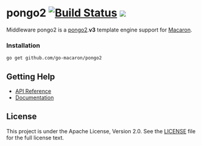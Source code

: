 # pongo2 [![Build Status](https://travis-ci.org/go-macaron/pongo2.svg?branch=master)](https://travis-ci.org/go-macaron/pongo2) [![](http://gocover.io/_badge/github.com/go-macaron/pongo2)](http://gocover.io/github.com/go-macaron/pongo2)

Middleware pongo2 is a [pongo2](https://github.com/flosch/pongo2).**v3** template engine support for [Macaron](https://github.com/go-macaron/macaron).

### Installation

	go get github.com/go-macaron/pongo2
	
## Getting Help

- [API Reference](https://gowalker.org/github.com/go-macaron/pongo2)
- [Documentation](https://go-macaron.com/middlewares/templating#pongo2-templating-engine)

## License

This project is under the Apache License, Version 2.0. See the [LICENSE](LICENSE) file for the full license text.
